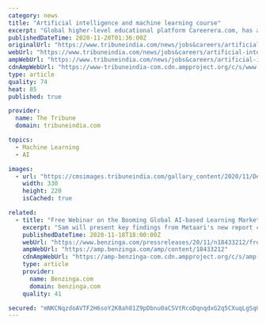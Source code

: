 ```yaml
---
category: news
title: "Artificial intelligence and machine learning course"
excerpt: "Global higher-level educational platform Careerera.com, has announced the launch of a new certification programme — Post Graduate Program in Artificial Intelligence & Machine Learning."
publishedDateTime: 2020-11-20T01:36:00Z
originalUrl: "https://www.tribuneindia.com/news/jobs&careers/artificial-intelligence-and-machine-learning-course-172710"
webUrl: "https://www.tribuneindia.com/news/jobs&careers/artificial-intelligence-and-machine-learning-course-172710"
ampWebUrl: "https://www.tribuneindia.com/news/jobs&careers/artificial-intelligence-and-machine-learning-course-172710"
cdnAmpWebUrl: "https://www-tribuneindia-com.cdn.ampproject.org/c/s/www.tribuneindia.com/news/jobs&careers/artificial-intelligence-and-machine-learning-course-172710"
type: article
quality: 74
heat: 85
published: true

provider:
  name: The Tribune
  domain: tribuneindia.com

topics:
  - Machine Learning
  - AI

images:
  - url: "https://cmsimages.tribuneindia.com/gallary_content/2020/11/Desk/2020_11$thumbimg_1437830715.jpg"
    width: 330
    height: 220
    isCached: true

related:
  - title: "Free Webinar on the Booming Global AI-based Learning Market"
    excerpt: "Sam will present key findings from Metaari's new report called, \"The 2021-2026 Worldwide AI-based Learning Market.\" According to the report, the five-year compound annual growth rate (CAGR) for the global AI-based Learning market is a robust 32."
    publishedDateTime: 2020-11-18T18:00:00Z
    webUrl: "https://www.benzinga.com/pressreleases/20/11/n18433212/free-webinar-on-the-booming-global-ai-based-learning-market"
    ampWebUrl: "https://amp.benzinga.com/amp/content/18433212"
    cdnAmpWebUrl: "https://amp-benzinga-com.cdn.ampproject.org/c/s/amp.benzinga.com/amp/content/18433212"
    type: article
    provider:
      name: Benzinga.com
      domain: benzinga.com
    quality: 41

secured: "mNKCNqzdoAVTF2H6soY2K8ah81Z9pDbnu0aCSVtRcoDqnqdxG2q5CXuqLgSqGpozDP8zNcfmrl00kKEsR2RwT3xhPRebqTIzzeeliXNWpYdh5qx5HrilKIPOLQlnvLYDm/nQRhyBbcpR7YNaJnv+Ute5ctyVpx5R+15+ZwW/E14xm6J8uq+ILtMgGVmhgxSmecudHKRBj7bu4hoIzPUkIidoPrwbesiXNcvglc/K2STAeX6UDda59CslrtXtGZBPdiqR3GqmNj6tyfnV5xyUYGYmo2dEdnfn6EQRrSQV9Emj0seEWhy7qwG2em9z1eCdsFmMuUij0dDfImv5gJa+MBX9x6XmLhA8j2WAhU/H1u0=;Rd6gBWfPzFrM4ntW7pXarw=="
---
```


